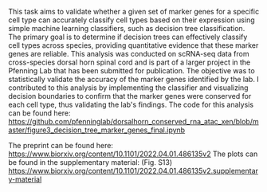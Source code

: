 This task aims to validate whether a given set of marker genes for a specific cell type can accurately classify cell types based on their expression using simple machine learning classifiers, such as decision tree classification. The primary goal is to determine if decision trees can effectively classify cell types across species, providing quantitative evidence that these marker genes are reliable. This analysis was conducted on scRNA-seq data from cross-species dorsal horn spinal cord and is part of a larger project in the Pfenning Lab that has been submitted for publication. The objective was to statistically validate the accuracy of the marker genes identified by the lab. I contributed to this analysis by implementing the classifier and visualizing decision boundaries to confirm that the marker genes were conserved for each cell type, thus validating the lab's findings. The code for this analysis can be found here: https://github.com/pfenninglab/dorsalhorn_conserved_rna_atac_xen/blob/master/figure3_decision_tree_marker_genes_final.ipynb

The preprint can be found here:
https://www.biorxiv.org/content/10.1101/2022.04.01.486135v2
The plots can be found in the supplementary material: (Fig. S13)
https://www.biorxiv.org/content/10.1101/2022.04.01.486135v2.supplementary-material
